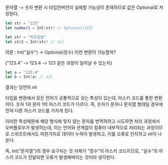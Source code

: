 문자열 -> 숫자 변환 시 타입컨버전이 실패할 가능성이 존재하므로 값은 Optional로 저장된다.
~~~swift
let str = "123"
let number1 = Int(str) // Optional(123)

let str = "치즈김밥"
let str2 = Int(str) // nil
~~~

의문 : Int("실수") -> Optional(정수) 이런 변환이 가능할까?

("123.4" -> 123.4 -> 123 같은 과정이 일어날 수 있는지)
~~~swift
let a = "123.4"
let b = Int(a) // nil
~~~
결과는 당연히 nil

타입을 변환에서 모든 언어가 공통적으로 갖는 특성이 있는데, 아스키 코드를 통한 변환이다. 
숫자 1과 문자 1의 아스키 코드가 다르다. 즉, 숫자가 문자나 문자열 형태일 경우에 전혀 다른 아스키 코드를 가지게 된다.

이러한 특성때문에 해당 형식에 맞지 않는 문자를 번역하려고 시도하면 처리 과정에서 오버플로우가 발생하는데, 이는 언어와 관계없이 컴퓨터 내부적으로 처리되는 과정이므로
스위프트에서도 마찬가지로 데이터 누락이 발생하고, 이를 오류로 인지하고 nil이 나온다.

즉, Int("문자열")의 경우 요구되는 것 자체가 "정수"의 아스키 코드이므로, "실수"의 아스키 코드가 전달되면 오류가 발생해버리는 것이라 생각된다.
